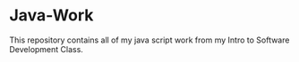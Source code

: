 # Java-Work

This repository contains all of my java script work from my Intro to Software Development Class. 

